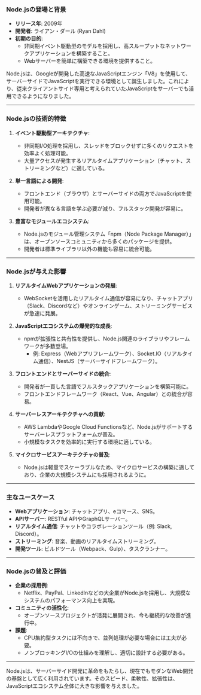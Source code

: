 ### **Node.jsの登場と背景**
- **リリース年**: 2009年
- **開発者**: ライアン・ダール (Ryan Dahl)
- **初期の目的**:
  - 非同期イベント駆動型のモデルを採用し、高スループットなネットワークアプリケーションを構築すること。
  - Webサーバーを簡単に構築できる環境を提供すること。

Node.jsは、Googleが開発した高速なJavaScriptエンジン「V8」を使用して、サーバーサイドでJavaScriptを実行できる環境として誕生しました。これにより、従来クライアントサイド専用と考えられていたJavaScriptをサーバーでも活用できるようになりました。

---

### **Node.jsの技術的特徴**
1. **イベント駆動型アーキテクチャ**:
   - 非同期I/O処理を採用し、スレッドをブロックせずに多くのリクエストを効率よく処理可能。
   - 大量アクセスが発生するリアルタイムアプリケーション（チャット、ストリーミングなど）に適している。

2. **単一言語による開発**:
   - フロントエンド（ブラウザ）とサーバーサイドの両方でJavaScriptを使用可能。
   - 開発者が異なる言語を学ぶ必要が減り、フルスタック開発が容易に。

3. **豊富なモジュールエコシステム**:
   - Node.jsのモジュール管理システム「npm（Node Package Manager）」は、オープンソースコミュニティから多くのパッケージを提供。
   - 開発者は標準ライブラリ以外の機能も容易に統合可能。

---

### **Node.jsが与えた影響**
1. **リアルタイムWebアプリケーションの発展**:
   - WebSocketを活用したリアルタイム通信が容易になり、チャットアプリ（Slack、Discordなど）やオンラインゲーム、ストリーミングサービスが急速に発展。

2. **JavaScriptエコシステムの爆発的な成長**:
   - npmが拡張性と共有性を提供し、Node.js関連のライブラリやフレームワークが多数登場。
     - 例: Express（Webアプリフレームワーク）、Socket.IO（リアルタイム通信）、NestJS（サーバーサイドフレームワーク）。

3. **フロントエンドとサーバーサイドの統合**:
   - 開発者が一貫した言語でフルスタックアプリケーションを構築可能に。
   - フロントエンドフレームワーク（React、Vue、Angular）との統合が容易。

4. **サーバーレスアーキテクチャへの貢献**:
   - AWS LambdaやGoogle Cloud Functionsなど、Node.jsがサポートするサーバーレスプラットフォームが普及。
   - 小規模なタスクを効率的に実行する環境に適している。

5. **マイクロサービスアーキテクチャの普及**:
   - Node.jsは軽量でスケーラブルなため、マイクロサービスの構築に適しており、企業の大規模システムにも採用されるように。

---

### **主なユースケース**
- **Webアプリケーション**: チャットアプリ、eコマース、SNS。
- **APIサーバー**: RESTful APIやGraphQLサーバー。
- **リアルタイム通信**: チャットやコラボレーションツール（例: Slack, Discord）。
- **ストリーミング**: 音楽、動画のリアルタイムストリーミング。
- **開発ツール**: ビルドツール（Webpack、Gulp）、タスクランナー。

---

### **Node.jsの普及と評価**
- **企業の採用例**:
  - Netflix、PayPal、LinkedInなどの大企業がNode.jsを採用し、大規模なシステムのパフォーマンス向上を実現。
- **コミュニティの活性化**:
  - オープンソースプロジェクトが活発に展開され、今も継続的な改善が進行中。
- **課題**:
  - CPU集約型タスクには不向きで、並列処理が必要な場合には工夫が必要。
  - ノンブロッキングI/Oの仕組みを理解し、適切に設計する必要がある。

---

Node.jsは、サーバーサイド開発に革命をもたらし、現在でもモダンなWeb開発の基盤として広く利用されています。そのスピード、柔軟性、拡張性は、JavaScriptエコシステム全体に大きな影響を与えました。
